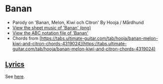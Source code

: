# Banan

* Parody on 'Banan, Melon, Kiwi och Citron' By Hooja / Mårdhund
* [View the sheet music of 'Banan' (png)](xx_banan.png)
* [View the ABC notation file of 'Banan'](xx_banan.abc)
* Chords from [https://tabs.ultimate-guitar.com/tab/hooja/banan-melon-kiwi-and-citron-chords-4319024](https://tabs.ultimate-guitar.com/tab/hooja/banan-melon-kiwi-and-citron-chords-4319024)

## [Lyrics](xx_banan.txt)

See [here](xx_banan.txt).
